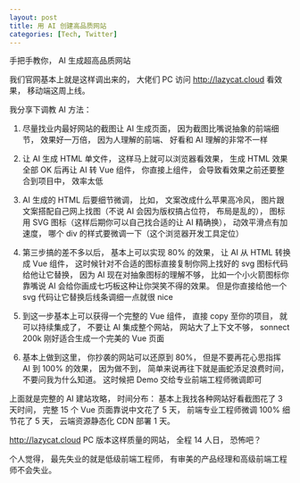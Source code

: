 ```yaml
---
layout: post
title: 用 AI 创建高品质网站
categories: [Tech, Twitter]
---
```


手把手教你， AI 生成超高品质网站

我们官网基本上就是这样调出来的， 大佬们 PC 访问 http://lazycat.cloud 看效果， 移动端这周上线。

我分享下调教 AI 方法：
1. 尽量找业内最好网站的截图让 AI 生成页面， 因为截图比嘴说抽象的前端细节， 效果好一万倍， 因为人理解的前端、 好看和 AI 理解的非常不一样

2. 让 AI 生成 HTML 单文件， 这样马上就可以浏览器看效果， 生成 HTML 效果全部 OK 后再让 AI 转 Vue 组件， 你直接上组件， 会导致看效果之前还要整合到项目中， 效率太低

3. AI 生成的 HTML 后要细节微调， 比如， 文案改成什么苹果高冷风， 图片跟文案搭配自己网上找图（不说 AI 会因为版权搞占位符， 布局是乱的）， 图标用 SVG 图标（这样后期你可以自己找合适的让 AI 精确换）， 动效平滑点有加速度， 哪个 div 的样式要微调一下（这个浏览器开发工具定位）

4. 第三步搞的差不多以后， 基本上可以实现 80% 的效果， 让 AI 从 HTML 转换成 Vue 组件， 这时候针对不合适的图标直接复制你网上找好的 svg 图标代码给他让它替换， 因为 AI 现在对抽象图标的理解不够， 比如一个小火箭图标你靠嘴说 AI 会给你画成七巧板这种让你哭笑不得的效果。 但是你直接给他一个 svg 代码让它替换后线条调细一点就很 nice

5. 到这一步基本上可以获得一个完整的 Vue 组件， 直接 copy 至你的项目， 就可以持续集成了， 不要让 AI 集成整个网站， 网站大了上下文不够， sonnect 200k 刚好适合生成一个完美的 Vue 页面

6. 基本上做到这里， 你抄袭的网站可以还原到 80%， 但是不要再花心思指挥 AI 到 100% 的效果， 因为做不到， 简单来说再往下就是画蛇添足浪费时间， 不要问我为什么知道。 这时候把 Demo 交给专业前端工程师微调即可

上面就是完整的 AI 建站攻略， 时间分布： 基本上我找各种网站好看截图花了 3 天时间， 完整 15 个 Vue 页面靠说中文花了 5 天， 前端专业工程师微调 100% 细节花了 5 天， 云端资源静态化 CDN 部署 1 天。

http://lazycat.cloud PC 版本这样质量的网站， 全程 14 人日， 恐怖吧？

个人觉得， 最先失业的就是低级前端工程师， 有审美的产品经理和高级前端工程师不会失业。 
